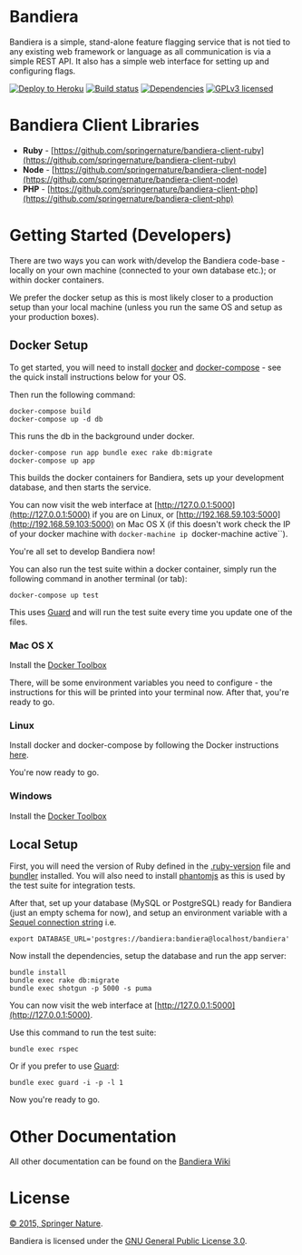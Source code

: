 # Bandiera

Bandiera is a simple, stand-alone feature flagging service that is not tied to
any existing web framework or language as all communication is via a simple
REST API.  It also has a simple web interface for setting up and configuring
flags.

[![Deploy to Heroku](https://www.herokucdn.com/deploy/button.png)](https://heroku.com/deploy)
[![Build status][shield-build]][info-build]
[![Dependencies][shield-dependencies]][info-dependencies]
[![GPLv3 licensed][shield-license]][info-license]

# Bandiera Client Libraries

* **Ruby** - [https://github.com/springernature/bandiera-client-ruby](https://github.com/springernature/bandiera-client-ruby)
* **Node** - [https://github.com/springernature/bandiera-client-node](https://github.com/springernature/bandiera-client-node)
* **PHP** - [https://github.com/springernature/bandiera-client-php](https://github.com/springernature/bandiera-client-php)

# Getting Started (Developers)

There are two ways you can work with/develop the Bandiera code-base - locally
on your own machine (connected to your own database etc.); or within docker
containers.

We prefer the docker setup as this is most likely closer to a production setup
than your local machine (unless you run the same OS and setup as your
production boxes).

## Docker Setup

To get started, you will need to install [docker](https://www.docker.com/) and
[docker-compose](https://docs.docker.com/compose/) - see the quick install instructions below for your
OS.

Then run the following command:

```
docker-compose build
docker-compose up -d db
```

This runs the db in the background under docker.

```
docker-compose run app bundle exec rake db:migrate
docker-compose up app
```

This builds the docker containers for Bandiera, sets up your development
database, and then starts the service.

You can now visit the web interface at
[http://127.0.0.1:5000](http://127.0.0.1:5000) if you are on Linux, or
[http://192.168.59.103:5000](http://192.168.59.103:5000) on Mac OS X (if this
doesn't work check the IP of your docker machine with `docker-machine ip `docker-machine active``).

You're all set to develop Bandiera now!

You can also run the test suite within a docker container, simply run the
following command in another terminal (or tab):

```
docker-compose up test
```

This uses [Guard](https://github.com/guard/guard) and will run the test suite
every time you update one of the files.

### Mac OS X

Install the [Docker Toolbox](https://www.docker.com/products/docker-toolbox)

There, will be some environment variables you need to configure - the
instructions for this will be printed into your terminal now.  After that,
you're ready to go.

### Linux

Install docker and docker-compose by following the Docker instructions
[here](https://docs.docker.com/installation/#installation).

You're now ready to go.

### Windows

Install the [Docker Toolbox](https://www.docker.com/products/docker-toolbox)

## Local Setup

First, you will need the version of Ruby defined in the
[.ruby-version](.ruby-version) file and [bundler](http://bundler.io/)
installed.  You will also need to install [phantomjs](http://phantomjs.org/) as
this is used by the test suite for integration tests.

After that, set up your database (MySQL or PostgreSQL) ready for
Bandiera (just an empty schema for now), and setup an environment variable
with a [Sequel connection
string](http://sequel.jeremyevans.net/rdoc/files/doc/opening_databases_rdoc.html)
i.e.

```
export DATABASE_URL='postgres://bandiera:bandiera@localhost/bandiera'
```

Now install the dependencies, setup the database and run the app server:

```
bundle install
bundle exec rake db:migrate
bundle exec shotgun -p 5000 -s puma
```

You can now visit the web interface at
[http://127.0.0.1:5000](http://127.0.0.1:5000).

Use this command to run the test suite:

```
bundle exec rspec
```

Or if you prefer to use [Guard](https://github.com/guard/guard):

```
bundle exec guard -i -p -l 1
```

Now you're ready to go.

# Other Documentation

All other documentation can be found on the [Bandiera Wiki](https://github.com/springernature/bandiera/wiki)

# License

[&copy; 2015, Springer Nature](LICENSE.txt).

Bandiera is licensed under the [GNU General Public License 3.0][gpl].

[gpl]: http://www.gnu.org/licenses/gpl-3.0.html
[info-license]: LICENSE
[info-build]: https://travis-ci.org/springernature/bandiera
[info-dependencies]: https://gemnasium.com/springernature/bandiera
[shield-license]: https://img.shields.io/badge/license-GPLv3-blue.svg
[shield-build]: https://img.shields.io/travis/springernature/bandiera/master.svg
[shield-dependencies]: https://img.shields.io/gemnasium/springernature/bandiera.svg
